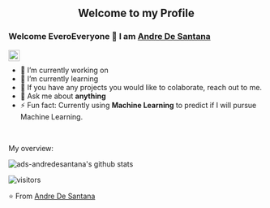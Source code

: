 <p align="center">
 <h2 align="center">Welcome to my Profile</h2>
</p>

### Welcome EveroEveryone 👋 I am [Andre De Santana ](https://github.com/ads-andredesantana)

<a href="https://www.linkedin.com/in/andre-de-santana/">
  <img align="left" alt="AndreDeSantana LinkedIn" width="22px" src="https://cdn.jsdelivr.net/npm/simple-icons@v3/icons/linkedin.svg" />
</a>

<div>
  
<br />
<p>

- 🔭 I’m currently working on
- 🌱 I’m currently learning 
- 👯 If you have any projects you would like to colaborate, reach out to me.
- 💬 Ask me about **anything**
- ⚡ Fun fact: Currently using **Machine Learning** to predict if I will pursue Machine Learning.

</h4>
</div>

<br />

<div><p>My overview: </p></div>

![ads-andredesantana's github stats](https://github-readme-stats.vercel.app/api?username=ads-andredesantana&show_icons=true)
<br />

<!-- Optional Visitors badge: -->
![visitors](https://visitor-badge.laobi.icu/badge?page_id=ads-andredesantana.ads-andredesantana)

⭐️ From [Andre De Santana](https://github.com/ads-andredesantana/ads-andredesantana) 

<br />
